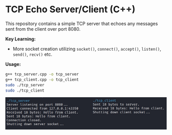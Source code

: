 
# TCP Echo Server/Client (C++)

This repository contains a simple TCP server that echoes any messages sent from the client over port 8080.

**Key Learning:**
- More socket creation utilizing `socket()`, `connect()`, `accept()`, `listen()`, `send()`, `recv()` etc.

**Usage:**
```bash
g++ tcp_server.cpp -o tcp_server
g++ tcp_client.cpp -o tcp_client
sudo ./tcp_server
sudo ./tcp_client
```

![tcp_echo_server_client_screenshot](echo_server_client_example.jpg)
